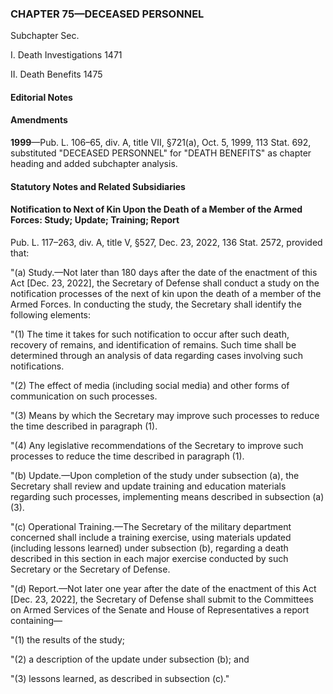 ### **CHAPTER 75—DECEASED PERSONNEL** ###

Subchapter Sec.

I. Death Investigations 1471

II. Death Benefits 1475

#### **Editorial Notes** ####

#### Amendments ####

**1999**—Pub. L. 106–65, div. A, title VII, §721(a), Oct. 5, 1999, 113 Stat. 692, substituted "DECEASED PERSONNEL" for "DEATH BENEFITS" as chapter heading and added subchapter analysis.

#### **Statutory Notes and Related Subsidiaries** ####

#### Notification to Next of Kin Upon the Death of a Member of the Armed Forces: Study; Update; Training; Report ####

Pub. L. 117–263, div. A, title V, §527, Dec. 23, 2022, 136 Stat. 2572, provided that:

"(a) Study.—Not later than 180 days after the date of the enactment of this Act [Dec. 23, 2022], the Secretary of Defense shall conduct a study on the notification processes of the next of kin upon the death of a member of the Armed Forces. In conducting the study, the Secretary shall identify the following elements:

"(1) The time it takes for such notification to occur after such death, recovery of remains, and identification of remains. Such time shall be determined through an analysis of data regarding cases involving such notifications.

"(2) The effect of media (including social media) and other forms of communication on such processes.

"(3) Means by which the Secretary may improve such processes to reduce the time described in paragraph (1).

"(4) Any legislative recommendations of the Secretary to improve such processes to reduce the time described in paragraph (1).

"(b) Update.—Upon completion of the study under subsection (a), the Secretary shall review and update training and education materials regarding such processes, implementing means described in subsection (a)(3).

"(c) Operational Training.—The Secretary of the military department concerned shall include a training exercise, using materials updated (including lessons learned) under subsection (b), regarding a death described in this section in each major exercise conducted by such Secretary or the Secretary of Defense.

"(d) Report.—Not later one year after the date of the enactment of this Act [Dec. 23, 2022], the Secretary of Defense shall submit to the Committees on Armed Services of the Senate and House of Representatives a report containing—

"(1) the results of the study;

"(2) a description of the update under subsection (b); and

"(3) lessons learned, as described in subsection (c)."